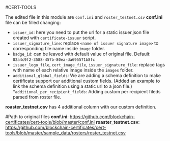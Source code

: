 #CERT-TOOLS

The edited file in this module are ```conf.ini``` and ```roster_testnet.csv```
**conf.ini** file can be filled changing:
* ```issuer_id```: here you need to put the url for a static issuer.json file created with ```certificate-issuer``` script.
* ```issuer_signature_line```: replace ```<name of issuer signature image>``` to corresponding file name inside ```image``` folder.
* ```badge_id```: can be leaved with default value of original file. Default: ```82a4c9f2-3588-457b-80ea-da695571b8fc```
* ```issuer_logo_file```, ```cert_image_file```, ```issuer_signature_file```: replace tags with name of each relative image inside the ```images``` folder.
* ```additional_global_fields```: We are adding a schema definition to make certificate support our additional custom fields. (Added an example to link the schema definition using a static url to a json file.)
*```additional_per_recipient_fields```: Adding custom per recipient fileds parsed from roster file.

**roaster_testnet.csv** has 4 additional column with our custom definition.

#Path to original files
**conf.ini**: https://github.com/blockchain-certificates/cert-tools/blob/master/conf.ini
**roaster_testnet.csv**: https://github.com/blockchain-certificates/cert-tools/blob/master/sample_data/rosters/roster_testnet.csv
